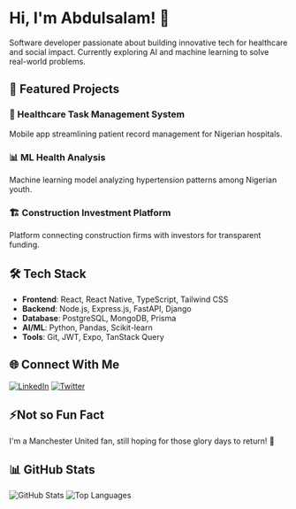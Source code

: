 # Hi, I'm Abdulsalam! 👋

Software developer passionate about building innovative tech for healthcare and social impact. Currently exploring AI and machine learning to solve real-world problems.

## 🚀 Featured Projects

### 🏥 Healthcare Task Management System
Mobile app streamlining patient record management for Nigerian hospitals.

### 📊 ML Health Analysis
Machine learning model analyzing hypertension patterns among Nigerian youth.

### 🏗️ Construction Investment Platform
Platform connecting construction firms with investors for transparent funding.

## 🛠️ Tech Stack
* **Frontend**: React, React Native, TypeScript, Tailwind CSS
* **Backend**: Node.js, Express.js, FastAPI, Django
* **Database**: PostgreSQL, MongoDB, Prisma
* **AI/ML**: Python, Pandas, Scikit-learn
* **Tools**: Git, JWT, Expo, TanStack Query

## 🌐 Connect With Me
[![LinkedIn](https://img.shields.io/badge/LinkedIn-0077B5?style=for-the-badge&logo=linkedin&logoColor=white)](https://www.linkedin.com/in/abdulsalam-akinsanya-07bb9a247/)
[![Twitter](https://img.shields.io/badge/Twitter-1DA1F2?style=for-the-badge&logo=twitter&logoColor=white)](your-twitter-url)

## ⚡Not so Fun Fact
I'm a Manchester United fan, still hoping for those glory days to return! 🔴

## 📊 GitHub Stats
![GitHub Stats](https://github-readme-stats.vercel.app/api?username=yourusername&show_icons=true&theme=radical)
![Top Languages](https://github-readme-stats.vercel.app/api/top-langs/?username=yourusername&layout=compact&theme=radical)
